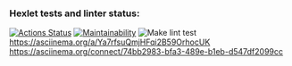 ### Hexlet tests and linter status:
[![Actions Status](https://github.com/Logan4646/backend-project-lvl1/workflows/hexlet-check/badge.svg)](https://github.com/Logan4646/backend-project-lvl1/actions)
[![Maintainability](https://api.codeclimate.com/v1/badges/a99a88d28ad37a79dbf6/maintainability)](https://codeclimate.com/github/codeclimate/codeclimate/maintainability)
![Make lint test](https://github.com/Logan4646/backend-project-lvl1/actions/workflows/make-lint-check.yml/badge.svg)
https://asciinema.org/a/Ya7rfsuQmjHFqi2B59OrhocUK
https://asciinema.org/connect/74bb2983-bfa3-489e-b1eb-d547df2099cc
